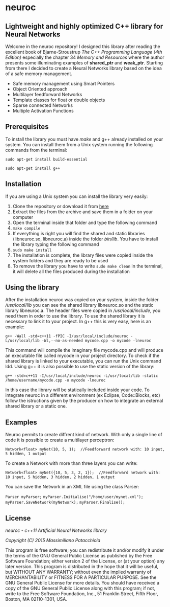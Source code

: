 neuroc
==============

Lightweight and highly optimized C++ library for Neural Networks
--------------

Welcome in the neuroc repository! I designed this library after reading the excellent book of Bjarne-Stroustrup *The C++ Programming Language (4th Edition)* especially the chapter 34 *Memory and Resources* where the author presents some illuminating examples of **shared_ptr** and **weak_ptr**. Starting from there I decided to create a Neural Networks library based on the idea of a safe memory management.

- Safe memory management using Smart Pointers
- Object Oriented approach
- Multilayer feedforward Networks
- Template classes for float or double objects
- Sparse connected Networks
- Multiple Activation Functions

Prerequisites
--------------

To install the library you must have *make* and g++ already installed on your system.
You can install them from a Unix system running the following commands from the terminal:

 `sudo apt-get install build-essential`

 `sudo apt-get install g++`


Installation
--------------

If you are using a Unix system you can install the library very easily:

1. Clone the repository or download it from [here](https://github.com/mpatacchiola/neuroc/archive/master.zip)
2. Extract the files from the archive and save them in a folder on your computer
3. Open the terminal inside that folder and type the following command
4. `make compile`
5. If everything is right you will find the shared and static libraries (libneuroc.so, libneuroc.a) inside the folder *bin/lib*. You have to install the library typing the following command
6. `sudo make install`
7. The installation is complete, the library files were copied inside the system folders and they are ready to be used
8. To remove the library you have to write `sudo make clean` in the terminal, it will delete all the files produced during the installation


Using the library
--------------

After the installation neuroc was copied on your system, inside the folder */usr/local/lib* you can see the shared library libneuroc.so and the static library libneuroc.a. The header files were copied in */usr/local/include*, you need them in order to use the library.
To use the shared library it is necessary to link it to your project. In g++ this is very easy, here is an example:

`g++ -Wall -std=c++11 -fPIC -I/usr/local/include/neuroc -L/usr/local/lib -Wl,--no-as-needed mycode.cpp -o mycode -lneuroc`

This command will compile the imaginary file mycode.cpp and will produce an executable file called mycode in your project directory.
To check if the shared library is linked to your executable, you can run the Unix command ldd.
Using g++ it is also possible to use the static version of the library:

`g++ -std=c++11 -I/usr/local/include/neuroc -L/usr/local/lib -static /home/username/mycode.cpp -o mycode -lneuroc`

In this case the library will be statically included inside your code.
To integrate neuroc in a different environment (ex Eclipse, Code::Blocks, etc) follow the istructions given by the producer on how to integrate an external shared library or a static one.


Examples
--------------

Neuroc permits to create diffrent kind of network. With only a single line of code it is possible to create a multilayer perceptron:

`Network<float> myNet(10, 5, 1);  //Feedforward network with: 10 input, 5 hidden, 1 output`


To create a Network with more than three layers you can write:

`Network<float> myNet({10, 5, 3, 2, 1});  //Feedforward network with: 10 input, 5 hidden, 3 hidden, 2 hidden, 1 output`


You can save the Network in an XML file using the class Parser:

`Parser myParser;`
`myParser.Initialise("/home/user/mynet.xml");`
`myParser.SaveNetwork(myNetwork);`
`myParser.Finalise();`


License
--------------

*neuroc - c++11 Artificial Neural Networks library*

*Copyright (C) 2015  Massimiliano Patacchiola*

This program is free software; you can redistribute it and/or modify it under the terms of the GNU General Public License as published by the Free Software Foundation; either version 2 of the License, or (at your option) any later version.
This program is distributed in the hope that it will be useful, but WITHOUT ANY WARRANTY; without even the implied warranty of MERCHANTABILITY or FITNESS FOR A PARTICULAR PURPOSE.
See the GNU General Public License for more details. You should have received a copy of the GNU General Public License along with this program; if not, write to the Free Software Foundation, Inc., 51 Franklin Street, Fifth Floor, Boston, MA  02110-1301, USA.


